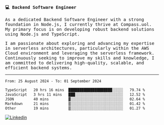 
<samp>
  
#### 💻 Backend Software Engineer

As a dedicated Backend Software Engineer with a strong foundation in Node.js, I currently thrive at Compass.uol. My primary focus is on developing robust backend solutions using Node.js and TypeScript.

I am passionate about exploring and advancing my expertise in serverless architectures, particularly within the AWS Cloud environment and leveraging the serverless framework. Continuously seeking to improve my skills and knowledge, I am committed to delivering high-quality, scalable, and efficient backend systems.

---

<!--START_SECTION:waka-->

```txt
From: 25 August 2024 - To: 01 September 2024

TypeScript   20 hrs 16 mins  ████████████████████░░░░░   79.74 %
JavaScript   3 hrs 11 mins   ███░░░░░░░░░░░░░░░░░░░░░░   12.52 %
JSON         40 mins         ▓░░░░░░░░░░░░░░░░░░░░░░░░   02.64 %
Markdown     21 mins         ▒░░░░░░░░░░░░░░░░░░░░░░░░   01.42 %
Other        19 mins         ▒░░░░░░░░░░░░░░░░░░░░░░░░   01.27 %
```

<!--END_SECTION:waka-->
  
</samp>

[![Linkedin](https://img.shields.io/badge/-Mateus%20Garcia-c080ff?style=flat-square&logo=Linkedin&logoColor=white&link=https://www.linkedin.com/in/mpgxc)](https://www.linkedin.com/in/mateusogarcia) 

